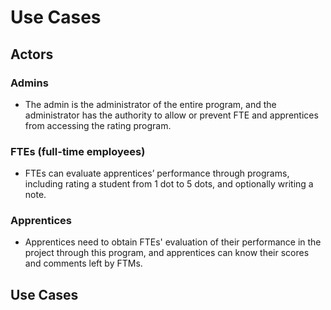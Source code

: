 # **Use Cases**
## **Actors**
### Admins

- The admin is the administrator of the entire program, and the administrator has the authority to allow or prevent FTE and apprentices from accessing the rating program.
### FTEs (full-time employees)
- FTEs can evaluate apprentices’ performance through programs, including rating a student from 1 dot to 5 dots, and optionally writing a note.
### Apprentices
- Apprentices need to obtain FTEs' evaluation of their performance in the project through this program, and apprentices can know their scores and comments left by FTMs.

## **Use Cases**
